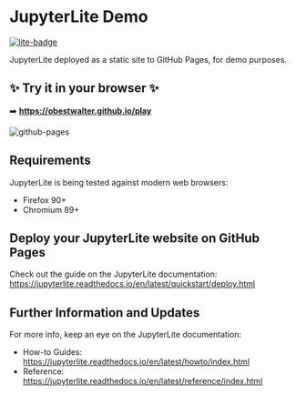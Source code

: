 # JupyterLite Demo

[![lite-badge](https://jupyterlite.rtfd.io/en/latest/_static/badge.svg)](https://jupyterlite.github.io/demo)

JupyterLite deployed as a static site to GitHub Pages, for demo purposes.

## ✨ Try it in your browser ✨

➡️ **https://obestwalter.github.io/play**

![github-pages](https://user-images.githubusercontent.com/591645/120649478-18258400-c47d-11eb-80e5-185e52ff2702.gif)

## Requirements

JupyterLite is being tested against modern web browsers:

- Firefox 90+
- Chromium 89+

## Deploy your JupyterLite website on GitHub Pages

Check out the guide on the JupyterLite documentation: https://jupyterlite.readthedocs.io/en/latest/quickstart/deploy.html

## Further Information and Updates

For more info, keep an eye on the JupyterLite documentation:

- How-to Guides: https://jupyterlite.readthedocs.io/en/latest/howto/index.html
- Reference: https://jupyterlite.readthedocs.io/en/latest/reference/index.html
